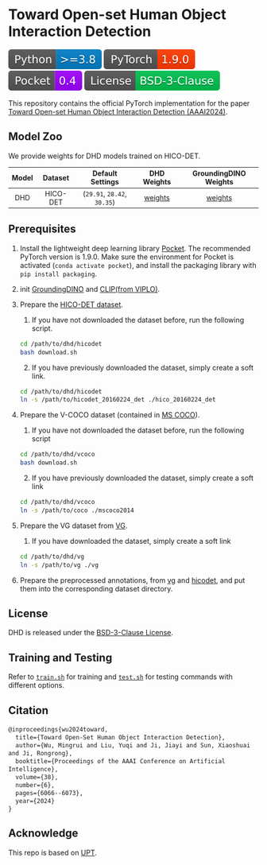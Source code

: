 # Toward Open-set Human Object Interaction Detection

[![python](./assets/python.svg)](https://www.python.org/) [![pytorch](./assets/pytorch.svg)](https://pytorch.org/get-started/locally/) [![pocket](./assets/pocket.svg)](https://github.com/fredzzhang/pocket) [![license](./assets/license.svg)](./LICENSE)

This repository contains the official PyTorch implementation for the paper [Toward Open-set Human Object Interaction Detection (AAAI2024)](https://ojs.aaai.org/index.php/AAAI/article/view/28422).


## Model Zoo
We provide weights for DHD models trained on HICO-DET. 

| Model | Dataset | Default Settings | DHD Weights | GroundingDINO Weights |
|:-:|:-:|:-:|:-:|:-:|
| DHD | HICO-DET | (`29.91`, `28.42`, `30.35`) | [weights](https://drive.google.com/file/d/1zEo8MMiiXmLfgs46AziAkdb6MjJQFk6M/view?usp=sharing) | [weights](https://github.com/IDEA-Research/GroundingDINO/releases/download/v0.1.0-alpha2/groundingdino_swinb_cogcoor.pth) |


## Prerequisites
1. Install the lightweight deep learning library [Pocket](https://github.com/fredzzhang/pocket). The recommended PyTorch version is 1.9.0.
Make sure the environment for Pocket is activated (`conda activate pocket`), and install the packaging library with `pip install packaging`. 

2. init [GroundingDINO](https://github.com/IDEA-Research/GroundingDINO) and [CLIP(from VIPLO)](https://github.com/Jeeseung-Park/CLIP.git).

3. Prepare the [HICO-DET dataset](https://drive.google.com/open?id=1QZcJmGVlF9f4h-XLWe9Gkmnmj2z1gSnk).
    1. If you have not downloaded the dataset before, run the following script.
    ```bash
    cd /path/to/dhd/hicodet
    bash download.sh
    ```
    2. If you have previously downloaded the dataset, simply create a soft link.
    ```bash
    cd /path/to/dhd/hicodet
    ln -s /path/to/hicodet_20160224_det ./hico_20160224_det
    ```
4. Prepare the V-COCO dataset (contained in [MS COCO](https://cocodataset.org/#download)).
    1. If you have not downloaded the dataset before, run the following script
    ```bash
    cd /path/to/dhd/vcoco
    bash download.sh
    ```
    2. If you have previously downloaded the dataset, simply create a soft link
    ```bash
    cd /path/to/dhd/vcoco
    ln -s /path/to/coco ./mscoco2014
    ```
5. Prepare the VG dataset from [VG](https://visualgenome.org).
    1. If you have downloaded the dataset, simply create a soft link
    ```bash
    cd /path/to/dhd/vg
    ln -s /path/to/vg ./vg
    ```
6. Prepare the preprocessed annotations, from [vg](https://drive.google.com/drive/folders/14SjjGDNTKg5KAGAuqNGSJQrdm7a84krV?usp=sharing) and [hicodet](https://drive.google.com/drive/folders/1U76Vj7sPKjmINly-OeHS4kZRDXE4ftRJ?usp=sharing), and put them into the corresponding dataset directory.

## License
DHD is released under the [BSD-3-Clause License](./LICENSE).


## Training and Testing

Refer to [`train.sh`](./train.sh) for training and [`test.sh`](./test.sh) for testing commands with different options.  

## Citation
```
@inproceedings{wu2024toward,
  title={Toward Open-Set Human Object Interaction Detection},
  author={Wu, Mingrui and Liu, Yuqi and Ji, Jiayi and Sun, Xiaoshuai and Ji, Rongrong},
  booktitle={Proceedings of the AAAI Conference on Artificial Intelligence},
  volume={38},
  number={6},
  pages={6066--6073},
  year={2024}
}
```

## Acknowledge
This repo is based on [UPT](https://github.com/fredzzhang/upt).


